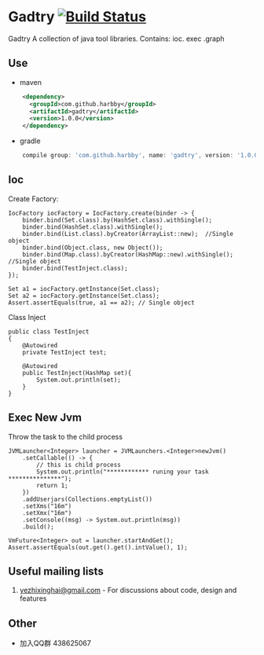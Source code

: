 # Gadtry [![Build Status](http://img.shields.io/travis/harbby/gadtry.svg?style=flat&branch=master)](https://travis-ci.org/harbby/gadtry)
Gadtry A collection of java tool libraries.
Contains: ioc. exec .graph 

## Use
* maven
```xml
    <dependency>
      <groupId>com.github.harbby</groupId>
      <artifactId>gadtry</artifactId>
      <version>1.0.0</version>
    </dependency>
```
* gradle
```groovy
    compile group: 'com.github.harbby', name: 'gadtry', version: '1.0.0'
```

## Ioc
Create Factory:
```
IocFactory iocFactory = IocFactory.create(binder -> {
    binder.bind(Set.class).by(HashSet.class).withSingle();
    binder.bind(HashSet.class).withSingle();
    binder.bind(List.class).byCreator(ArrayList::new);  //Single object
    binder.bind(Object.class, new Object());
    binder.bind(Map.class).byCreator(HashMap::new).withSingle();  //Single object
    binder.bind(TestInject.class);
});

Set a1 = iocFactory.getInstance(Set.class);
Set a2 = iocFactory.getInstance(Set.class);
Assert.assertEquals(true, a1 == a2); // Single object
```
Class Inject
```
public class TestInject
{
    @Autowired
    private TestInject test;

    @Autowired
    public TestInject(HashMap set){
        System.out.println(set);
    }
}
```

## Exec New Jvm
Throw the task to the child process
```
JVMLauncher<Integer> launcher = JVMLaunchers.<Integer>newJvm()
    .setCallable(() -> {
        // this is child process
        System.out.println("************ runing your task ***************");
        return 1;
    })
    .addUserjars(Collections.emptyList())
    .setXms("16m")
    .setXmx("16m")
    .setConsole((msg) -> System.out.println(msg))
    .build();

VmFuture<Integer> out = launcher.startAndGet();
Assert.assertEquals(out.get().get().intValue(), 1);
```

## Useful mailing lists
1. yezhixinghai@gmail.com - For discussions about code, design and features

## Other
* 加入QQ群 438625067